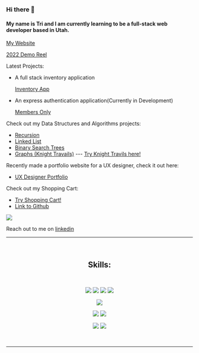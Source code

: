 ### Hi there 👋
#### My name is Tri and I am currently learning to be a full-stack web developer based in Utah.
[My Website](https://www.triduclam.com)

[2022 Demo Reel](https://www.youtube.com/watch?v=KsRK876ajjY)

Latest Projects:
- A full stack inventory application 

  [Inventory App](https://github.com/Appletri/inventory-app)
- An express authentication application(Currently in Development) 

  [Members Only](https://github.com/Appletri/members-only)

Check out my Data Structures and Algorithms projects:

- [Recursion](https://github.com/Appletri/recursion)
- [Linked List](https://github.com/Appletri/linked-list)
- [Binary Search Trees](https://github.com/Appletri/binary-search-trees)
- [Graphs (Knight Travails)](https://github.com/Appletri/knight-travails) --- [Try Knight Travils here!](https://appletri.github.io/knight-travails/)

Recently made a portfolio website for a UX designer, check it out here:

- [UX Designer Portfolio](https://appletri.github.io/cindys-website/)


Check out my Shopping Cart:

- [Try Shopping Cart!](https://appletri.github.io/shopping-cart/)
- [Link to Github](https://github.com/Appletri/shopping-cart)

![](https://github.com/Appletri/Appletri/blob/main/assets/shopping-cart.gif)

Reach out to me on [linkedin](https://www.linkedin.com/in/triduclam)


<hr>

<br><h2 align="center">Skills:</h2><br>

<p>
<div align="center">
<img src="https://img.shields.io/badge/-HTML-ff6600?style=for-the-badge&logo=html5&logoColor=ff6600&labelColor=282828">
<img src="https://img.shields.io/badge/-CSS-264ee4?style=for-the-badge&logo=css3&logoColor=264ee4&labelColor=282828">
<img src="https://img.shields.io/badge/-JavaScript-f7df1e?style=for-the-badge&logo=javascript&logoColor=f7df1e&labelColor=282828">
<img src="https://img.shields.io/badge/-React-5cd9ff?style=for-the-badge&logo=react&logoColor=5cd9ff&labelColor=282828">
<p>
<p>
<img src="https://img.shields.io/badge/-Git-f05030?style=for-the-badge&logo=git&logoColor=f05030&labelColor=282828">
<p>
<img src="https://img.shields.io/badge/-Firebase-ffCB2B?style=for-the-badge&logo=firebase&logoColor=ffCB2B&labelColor=282828">
<img src="https://img.shields.io/badge/-MongoDB-4db33d?style=for-the-badge&logo=mongodb&logoColor=4db33d&labelColor=282828">
<p>
<img src="https://img.shields.io/badge/-nodejs-84ba64?style=for-the-badge&logo=javascript&logoColor=84ba64&labelColor=282828">
<img src="https://img.shields.io/badge/-express-259dff?style=for-the-badge&logo=express&logoColor=259dff&labelColor=282828">
</div>
</p><br>

<hr>
<!--
**Appletri/Appletri** is a ✨ _special_ ✨ repository because its `README.md` (this file) appears on your GitHub profile.

Here are some ideas to get you started:

- 🔭 I’m currently working on ...
- 🌱 I’m currently learning ...
- 👯 I’m looking to collaborate on ...
- 🤔 I’m looking for help with ...
- 💬 Ask me about ...
- 📫 How to reach me: ...
- 😄 Pronouns: ...
- ⚡ Fun fact: ...
-->
